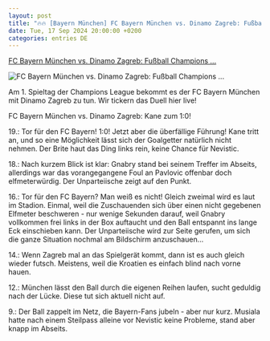 ```yaml
---
layout: post
title: "🔥🔥 [Bayern München] FC Bayern München vs. Dinamo Zagreb: Fußball Champions ..."
date: Tue, 17 Sep 2024 20:00:00 +0200
categories: entries DE
---
```

[FC Bayern München vs. Dinamo Zagreb: Fußball Champions ...](https://www.spox.com/de/sport/fussball/championsleague/2409/Artikel/fc-bayern-muenchen-vs-dinamo-zagreb-cl-heute-im-liveticker.html)

![FC Bayern München vs. Dinamo Zagreb: Fußball Champions ...](https://www.spox.com/de/sport/fussball/championsleague/2409/Bilder/kane-1280.jpg)

Am 1. Spieltag der Champions League bekommt es der FC Bayern München mit Dinamo Zagreb zu tun. Wir tickern das Duell hier live!

FC Bayern München vs. Dinamo Zagreb: Kane zum 1:0!

19.: Tor für den FC Bayern! 1:0! Jetzt aber die überfällige Führung! Kane tritt an, und so eine Möglichkeit lässt sich der Goalgetter natürlich nicht nehmen. Der Brite haut das Ding links rein, keine Chance für Nevistic.

18.: Nach kurzem Blick ist klar: Gnabry stand bei seinem Treffer im Abseits, allerdings war das vorangegangene Foul an Pavlovic offenbar doch elfmeterwürdig. Der Unparteiische zeigt auf den Punkt.

16.: Tor für den FC Bayern? Man weiß es nicht! Gleich zweimal wird es laut im Stadion. Einmal, weil die Zuschauenden sich über einen nicht gegebenen Elfmeter beschweren - nur wenige Sekunden darauf, weil Gnabry vollkommen frei links in der Box auftaucht und den Ball entspannt ins lange Eck einschieben kann. Der Unparteiische wird zur Seite gerufen, um sich die ganze Situation nochmal am Bildschirm anzuschauen...

14.: Wenn Zagreb mal an das Spielgerät kommt, dann ist es auch gleich wieder futsch. Meistens, weil die Kroatien es einfach blind nach vorne hauen.

12.: München lässt den Ball durch die eigenen Reihen laufen, sucht geduldig nach der Lücke. Diese tut sich aktuell nicht auf.

9.: Der Ball zappelt im Netz, die Bayern-Fans jubeln - aber nur kurz. Musiala hatte nach einem Steilpass alleine vor Nevistic keine Probleme, stand aber knapp im Abseits.

